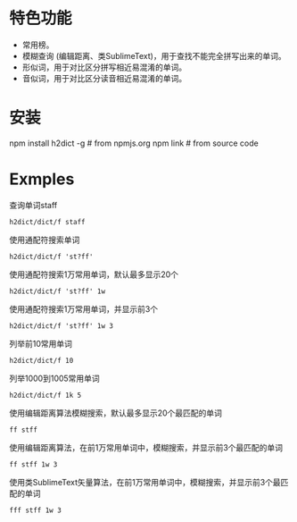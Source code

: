 
# 特色功能
*    常用榜。
*    模糊查询 (编辑距离、类SublimeText)，用于查找不能完全拼写出来的单词。
*    形似词，用于对比区分拼写相近易混淆的单词。
*    音似词，用于对比区分读音相近易混淆的单词。

# 安装

npm install h2dict -g # from npmjs.org
npm link # from source code

# Exmples

查询单词staff
```Shell
h2dict/dict/f staff 
```

使用通配符搜索单词
```Shell
h2dict/dict/f 'st?ff' 
```

使用通配符搜索1万常用单词，默认最多显示20个
```Shell
h2dict/dict/f 'st?ff' 1w 
```

使用通配符搜索1万常用单词，并显示前3个
```Shell
h2dict/dict/f 'st?ff' 1w 3 
```

列举前10常用单词
```Shell
h2dict/dict/f 10 
```

列举1000到1005常用单词
```Shell
h2dict/dict/f 1k 5 
```

使用编辑距离算法模糊搜索，默认最多显示20个最匹配的单词
```Shell
ff stff 
```

使用编辑距离算法，在前1万常用单词中，模糊搜索，并显示前3个最匹配的单词
```Shell
ff stff 1w 3 
```

使用类SublimeText矢量算法，在前1万常用单词中，模糊搜索，并显示前3个最匹配的单词
```Shell
fff stff 1w 3 
```
